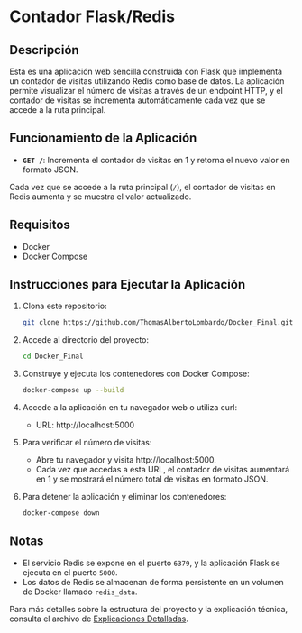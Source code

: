 # Contador Flask/Redis

## Descripción

Esta es una aplicación web sencilla construida con Flask que implementa un contador de visitas utilizando Redis como base de datos. La aplicación permite visualizar el número de visitas a través de un endpoint HTTP, y el contador de visitas se incrementa automáticamente cada vez que se accede a la ruta principal.

## Funcionamiento de la Aplicación

- **`GET /`**: Incrementa el contador de visitas en 1 y retorna el nuevo valor en formato JSON.
  
Cada vez que se accede a la ruta principal (`/`), el contador de visitas en Redis aumenta y se muestra el valor actualizado.

## Requisitos

- Docker
- Docker Compose

## Instrucciones para Ejecutar la Aplicación

1. Clona este repositorio:
   ```bash
   git clone https://github.com/ThomasAlbertoLombardo/Docker_Final.git
   ```

2. Accede al directorio del proyecto: 
   ```bash
   cd Docker_Final  
   ```

3. Construye y ejecuta los contenedores con Docker Compose:
   ```bash
   docker-compose up --build  
   ```

4. Accede a la aplicación en tu navegador web o utiliza curl:
   
   - URL: http://localhost:5000
5. Para verificar el número de visitas:

   - Abre tu navegador y visita http://localhost:5000.
   - Cada vez que accedas a esta URL, el contador de visitas aumentará en 1 y se mostrará el número total de visitas en formato JSON.

6. Para detener la aplicación y eliminar los contenedores:
   ```bash
   docker-compose down  
   ```
## Notas

- El servicio Redis se expone en el puerto `6379`, y la aplicación Flask se ejecuta en el puerto `5000`.
- Los datos de Redis se almacenan de forma persistente en un volumen de Docker llamado `redis_data`.


Para más detalles sobre la estructura del proyecto y la explicación técnica, consulta el archivo de [Explicaciones Detalladas](./EXPLICACIONES.md).
